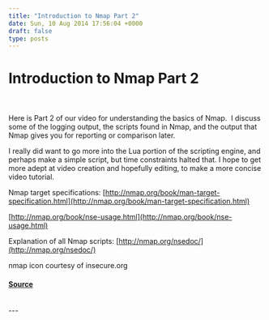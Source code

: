 ```yaml
---
title: "Introduction to Nmap Part 2"
date: Sun, 10 Aug 2014 17:56:04 +0000
draft: false
type: posts
---
```

# Introduction to Nmap Part 2

<br/>

<br/>
Here is Part 2 of our video for understanding the basics of Nmap.  I discuss some of the logging output, the scripts found in Nmap, and the output that Nmap gives you for reporting or comparison later.

I really did want to go more into the Lua portion of the scripting engine, and perhaps make a simple script, but time constraints halted that. I hope to get more adept at video creation and hopefully editing, to make a more concise video tutorial.

Nmap target specifications: [http://nmap.org/book/man-target-specification.html](http://nmap.org/book/man-target-specification.html)

[http://nmap.org/book/nse-usage.html](http://nmap.org/book/nse-usage.html)

Explanation of all Nmap scripts: [http://nmap.org/nsedoc/](http://nmap.org/nsedoc/)

nmap icon courtesy of insecure.org

#### [Source](http://brakeingsecurity.com/introduction-to-nmap-part-2)

<br/>
---
